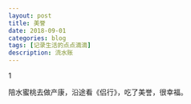 ```yaml
---
layout: post
title: 美誉
date: 2018-09-01
categories: blog
tags: [记录生活的点点滴滴]
description: 流水账
---
```


1 

陪水蜜桃去做产康，沿途看《侣行》，吃了美誉，很幸福。


